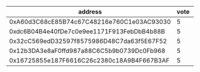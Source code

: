 address|vote|timestamp|signature
---|---|---|---
0xA60d3C68cE85B74c67C48216e760C1e03AC93030|5|1617109164|0xca2814254c113c7c37b97e4008c4244ebb7d20e2100854b07cc341cd79d4a7f548e7f7d90a291f31464797d3799c5bf33fe6ecbd6ae68230fa53177b1c692a2c1b
0xdc6B04B4e40fDe7c0e9ee1171F913FebDbB4b88B|5|1617113666|0xc66671ecb2383bff991db3271c6ba341bbde713af1e28154e5afe19ecd2b268e68fbe79dfe05a47630124d0b93efb1ea73ffe852f98f6652e406777b9440d1eb1b
0x32cC569edD32597f8575986D48C7da63f5E67F52|5|1617158559|0xb8ffa9410a308baed1ad8dd51d5ec60ed3e63662618cbcc63a2d30e1b4e0eda92989b735537a07651e8f8d5c3611e5e3f9601f665f4c9033a0843a53fb73032d1b
0x12b3DA3e8aF0ffd987a88C6C5b9b0739Dc0Fb968|5|1617162905|0x17791c37f60119901f1987dfbf3c4bb80c8c3193854c7937092846e760bdad4014832e34f03df4503c8745d436f88cdb9fd66fb2c777e8a221d8cd02b8d4e9e61b
0x16725855e187F6616C26c2380c18A9B4F667B3AF|5|1617180733|0x67f93f61c7ea0527d92c19a576e9549e2797ced12df40b3d6679ef08c3e3ded957e51bcdedfdc4227003977aa7e4793aa9feae78893a22d2671a00b6182ecb251c